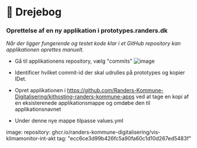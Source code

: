 # :book: Drejebog
### Oprettelse af en ny applikation i prototypes.randers.dk

*Når der ligger fungerende og testet kode klar i et GitHub repository kan applikationen oprettes manuelt.*

- Gå til applikationens repository, vælg "commits" ![image](https://user-images.githubusercontent.com/80261692/216611622-7b1396d0-3a12-4509-93e4-99dabe35716e.png)
- Identificer hvilket commit-id der skal udrulles på prototypes og kopier IDet.


- Opret applikationen i https://github.com/Randers-Kommune-Digitalisering/kithosting-randers-kommune-apps ved at tage en kopi af en eksisterenede applikationsmappe og omdøbe den til applikationsnavnet

- Under denne nye mappe tilpasse values.yml

 image:
    repository: ghcr.io/randers-kommune-digitalisering/vis-klimamonitor-int-akt
    tag: "ecc6ce3d99b426fc5a90fa60c1d10d267ed5483f"
